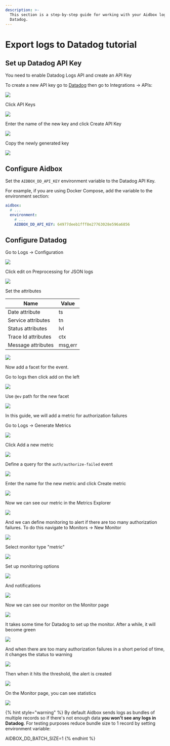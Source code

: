 ```yaml
---
description: >-
  This section is a step-by-step guide for working with your Aidbox logs with
  Datadog.
---
```


# Export logs to Datadog tutorial

## Set up Datadog API Key

You need to enable Datadog Logs API and create an API Key

To create a new API key go to [Datadog](https://app.datadoghq.com/) then go to Integrations -> APIs:

![](../../../../.gitbook/assets/image%20\(11\)%20\(2\)%20\(1\).png)

Click API Keys

![](../../../../.gitbook/assets/image%20\(13\).png)

Enter the name of the new key and click Create API Key

![](../../../../.gitbook/assets/image%20\(15\)%20\(1\).png)

Copy the newly generated key

![](../../../../.gitbook/assets/image%20\(16\).png)

## Configure Aidbox

Set the `AIDBOX_DD_API_KEY` environment variable to the Datadog API Key.

For example, if you are using Docker Compose, add the variable to the environment section:

```yaml
aidbox:
  # ...
  environment:
    # ...
    AIDBOX_DD_API_KEY: 64977deeb1fff8e27763028e596a6856
```

## Configure Datadog

Go to Logs -> Configuration

![](../../../../.gitbook/assets/image%20\(18\).png)

Click edit on Preprocessing for JSON logs

![](../../../../.gitbook/assets/image%20\(19\).png)

Set the attributes

| Name                | Value   |
| ------------------- | ------- |
| Date attribute      | ts      |
| Service attributes  | tn      |
| Status attributes   | lvl     |
| Trace Id attributes | ctx     |
| Message attributes  | msg,err |

![](../../../../.gitbook/assets/image%20\(22\)%20\(1\).png)

Now add a facet for the event.

Go to logs then click add on the left

![](../../../../.gitbook/assets/image%20\(23\)%20\(2\).png)

Use `@ev` path for the new facet

![](../../../../.gitbook/assets/image%20\(24\)%20\(1\).png)

In this guide, we will add a metric for authorization failures

Go to Logs -> Generate Metrics

![](../../../../.gitbook/assets/image%20\(25\)%20\(1\).png)

Click Add a new metric

![](../../../../.gitbook/assets/image%20\(26\)%20\(1\).png)

Define a query for the `auth/authorize-failed` event

![](../../../../.gitbook/assets/image%20\(27\)%20\(1\).png)

Enter the name for the new metric and click Create metric

![](../../../../.gitbook/assets/image%20\(28\).png)

Now we can see our metric in the Metrics Explorer

![](../../../../.gitbook/assets/image%20\(29\)%20\(1\).png)

And we can define monitoring to alert if there are too many authorization failures. To do this navigate to Monitors -> New Monitor

![](../../../../.gitbook/assets/image%20\(30\).png)

Select monitor type "metric"

![](../../../../.gitbook/assets/image%20\(31\)%20\(1\).png)

Set up monitoring options

![](../../../../.gitbook/assets/image%20\(32\)%20\(1\).png)

And notifications

![](../../../../.gitbook/assets/image%20\(33\).png)

Now we can see our monitor on the Monitor page

![](../../../../.gitbook/assets/image%20\(34\).png)

It takes some time for Datadog to set up the monitor. After a while, it will become green

![](../../../../.gitbook/assets/image%20\(35\).png)

And when there are too many authorization failures in a short period of time, it changes the status to warning

![](../../../../.gitbook/assets/image%20\(36\)%20\(1\).png)

Then when it hits the threshold, the alert is created

![](../../../../.gitbook/assets/image%20\(37\).png)

On the Monitor page, you can see statistics

![](../../../../.gitbook/assets/image%20\(38\).png)

{% hint style="warning" %}
By default Aidbox sends logs as bundles of multiple records so if there's not enough data **you won't see any logs in Datadog**. For testing purposes reduce bundle size to 1 record by setting environment variable:

AIDBOX\_DD\_BATCH\_SIZE=1
{% endhint %}
